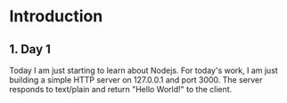 # Introduction

## 1. Day 1

Today I am just starting to learn about Nodejs. For today's work, I am just building a simple HTTP server on 127.0.0.1 and port 3000. The server responds to text/plain and return "Hello World!" to the client.